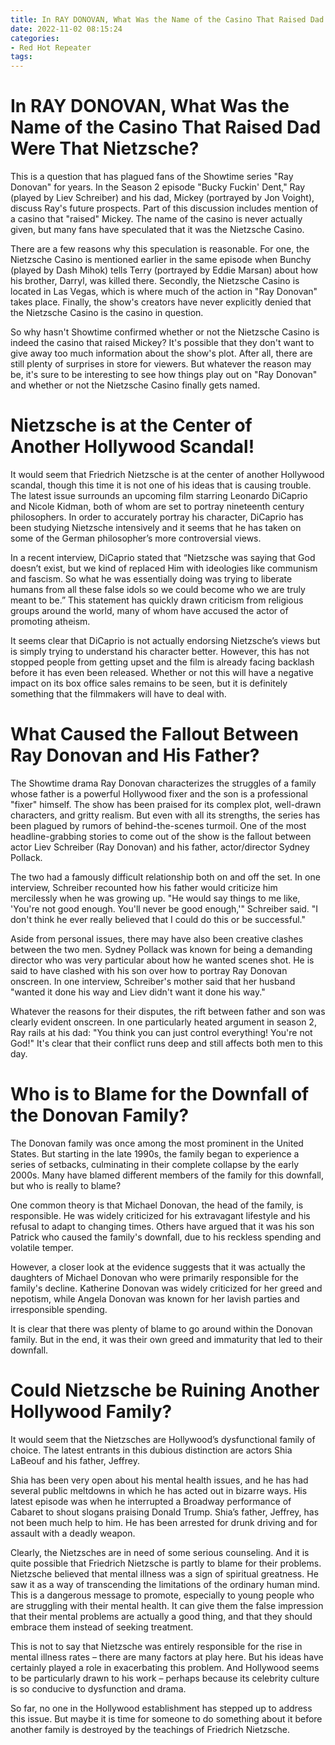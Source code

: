 ```yaml
---
title: In RAY DONOVAN, What Was the Name of the Casino That Raised Dad Were That Nietzsche
date: 2022-11-02 08:15:24
categories:
- Red Hot Repeater
tags:
---
```



#  In RAY DONOVAN, What Was the Name of the Casino That Raised Dad Were That Nietzsche?

This is a question that has plagued fans of the Showtime series "Ray Donovan" for years. In the Season 2 episode "Bucky Fuckin' Dent," Ray (played by Liev Schreiber) and his dad, Mickey (portrayed by Jon Voight), discuss Ray's future prospects. Part of this discussion includes mention of a casino that "raised" Mickey. The name of the casino is never actually given, but many fans have speculated that it was the Nietzsche Casino.

There are a few reasons why this speculation is reasonable. For one, the Nietzsche Casino is mentioned earlier in the same episode when Bunchy (played by Dash Mihok) tells Terry (portrayed by Eddie Marsan) about how his brother, Darryl, was killed there. Secondly, the Nietzsche Casino is located in Las Vegas, which is where much of the action in "Ray Donovan" takes place. Finally, the show's creators have never explicitly denied that the Nietzsche Casino is the casino in question.

So why hasn't Showtime confirmed whether or not the Nietzsche Casino is indeed the casino that raised Mickey? It's possible that they don't want to give away too much information about the show's plot. After all, there are still plenty of surprises in store for viewers. But whatever the reason may be, it's sure to be interesting to see how things play out on "Ray Donovan" and whether or not the Nietzsche Casino finally gets named.

#  Nietzsche is at the Center of Another Hollywood Scandal!

It would seem that Friedrich Nietzsche is at the center of another Hollywood scandal, though this time it is not one of his ideas that is causing trouble. The latest issue surrounds an upcoming film starring Leonardo DiCaprio and Nicole Kidman, both of whom are set to portray nineteenth century philosophers. In order to accurately portray his character, DiCaprio has been studying Nietzsche intensively and it seems that he has taken on some of the German philosopher’s more controversial views.

In a recent interview, DiCaprio stated that “Nietzsche was saying that God doesn’t exist, but we kind of replaced Him with ideologies like communism and fascism. So what he was essentially doing was trying to liberate humans from all these false idols so we could become who we are truly meant to be.” This statement has quickly drawn criticism from religious groups around the world, many of whom have accused the actor of promoting atheism.

It seems clear that DiCaprio is not actually endorsing Nietzsche’s views but is simply trying to understand his character better. However, this has not stopped people from getting upset and the film is already facing backlash before it has even been released. Whether or not this will have a negative impact on its box office sales remains to be seen, but it is definitely something that the filmmakers will have to deal with.

#  What Caused the Fallout Between Ray Donovan and His Father?

The Showtime drama Ray Donovan characterizes the struggles of a family whose father is a powerful Hollywood fixer and the son is a professional "fixer" himself. The show has been praised for its complex plot, well-drawn characters, and gritty realism. But even with all its strengths, the series has been plagued by rumors of behind-the-scenes turmoil. One of the most headline-grabbing stories to come out of the show is the fallout between actor Liev Schreiber (Ray Donovan) and his father, actor/director Sydney Pollack.

The two had a famously difficult relationship both on and off the set. In one interview, Schreiber recounted how his father would criticize him mercilessly when he was growing up. "He would say things to me like, 'You're not good enough. You'll never be good enough,'" Schreiber said. "I don't think he ever really believed that I could do this or be successful."

Aside from personal issues, there may have also been creative clashes between the two men. Sydney Pollack was known for being a demanding director who was very particular about how he wanted scenes shot. He is said to have clashed with his son over how to portray Ray Donovan onscreen. In one interview, Schreiber's mother said that her husband "wanted it done his way and Liev didn't want it done his way."

Whatever the reasons for their disputes, the rift between father and son was clearly evident onscreen. In one particularly heated argument in season 2, Ray rails at his dad: "You think you can just control everything! You're not God!" It's clear that their conflict runs deep and still affects both men to this day.

#  Who is to Blame for the Downfall of the Donovan Family?

The Donovan family was once among the most prominent in the United States. But starting in the late 1990s, the family began to experience a series of setbacks, culminating in their complete collapse by the early 2000s. Many have blamed different members of the family for this downfall, but who is really to blame?

One common theory is that Michael Donovan, the head of the family, is responsible. He was widely criticized for his extravagant lifestyle and his refusal to adapt to changing times. Others have argued that it was his son Patrick who caused the family's downfall, due to his reckless spending and volatile temper.

However, a closer look at the evidence suggests that it was actually the daughters of Michael Donovan who were primarily responsible for the family's decline. Katherine Donovan was widely criticized for her greed and nepotism, while Angela Donovan was known for her lavish parties and irresponsible spending.

It is clear that there was plenty of blame to go around within the Donovan family. But in the end, it was their own greed and immaturity that led to their downfall.

#  Could Nietzsche be Ruining Another Hollywood Family?

It would seem that the Nietzsches are Hollywood’s dysfunctional family of choice. The latest entrants in this dubious distinction are actors Shia LaBeouf and his father, Jeffrey.

Shia has been very open about his mental health issues, and he has had several public meltdowns in which he has acted out in bizarre ways. His latest episode was when he interrupted a Broadway performance of Cabaret to shout slogans praising Donald Trump. Shia’s father, Jeffrey, has not been much help to him. He has been arrested for drunk driving and for assault with a deadly weapon.

Clearly, the Nietzsches are in need of some serious counseling. And it is quite possible that Friedrich Nietzsche is partly to blame for their problems. Nietzsche believed that mental illness was a sign of spiritual greatness. He saw it as a way of transcending the limitations of the ordinary human mind. This is a dangerous message to promote, especially to young people who are struggling with their mental health. It can give them the false impression that their mental problems are actually a good thing, and that they should embrace them instead of seeking treatment.

This is not to say that Nietzsche was entirely responsible for the rise in mental illness rates – there are many factors at play here. But his ideas have certainly played a role in exacerbating this problem. And Hollywood seems to be particularly drawn to his work – perhaps because its celebrity culture is so conducive to dysfunction and drama.

So far, no one in the Hollywood establishment has stepped up to address this issue. But maybe it is time for someone to do something about it before another family is destroyed by the teachings of Friedrich Nietzsche.